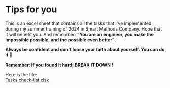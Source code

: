 # Tips for you
This is an excel sheet that contains all the tasks that I've implemented during my summer training of 2024 in Smart Methods Company. Hope that it will benefit you. 
And remember: **"You are an engineer, you make the impossible possible, and the possible even better"**.<br>

**Always be confident and don't loose your faith about yourself. You can do it 💪** <br>

**Remember: If you found it hard; BREAK IT DOWN !**

Here is the file:<br>
[Tasks check-list.xlsx](https://github.com/user-attachments/files/16830541/Tasks.check-list.xlsx)

